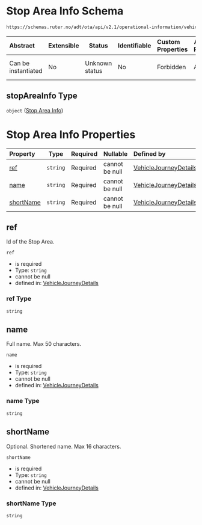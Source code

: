 # Stop Area Info Schema

```txt
https://schemas.ruter.no/adt/ota/api/v2.1/operational-information/vehicle-journey-details.json#/definitions/stopAreaInfo
```




| Abstract            | Extensible | Status         | Identifiable | Custom Properties | Additional Properties | Access Restrictions | Defined In                                                                                                                 |
| :------------------ | ---------- | -------------- | ------------ | :---------------- | --------------------- | ------------------- | -------------------------------------------------------------------------------------------------------------------------- |
| Can be instantiated | No         | Unknown status | No           | Forbidden         | Allowed               | none                | [vehicle-journey-details.json\*](../../schema/operational-information/vehicle-journey-details.json "open original schema") |

## stopAreaInfo Type

`object` ([Stop Area Info](vehicle-journey-details-definitions-stop-area-info.md))

# Stop Area Info Properties

| Property                | Type     | Required | Nullable       | Defined by                                                                                                                                                                                                                                               |
| :---------------------- | -------- | -------- | -------------- | :------------------------------------------------------------------------------------------------------------------------------------------------------------------------------------------------------------------------------------------------------- |
| [ref](#ref)             | `string` | Required | cannot be null | [VehicleJourneyDetails](vehicle-journey-details-definitions-stop-area-info-properties-ref.md "https&#x3A;//schemas.ruter.no/adt/ota/api/v2.1/operational-information/vehicle-journey-details.json#/definitions/stopAreaInfo/properties/ref")             |
| [name](#name)           | `string` | Required | cannot be null | [VehicleJourneyDetails](vehicle-journey-details-definitions-stop-area-info-properties-name.md "https&#x3A;//schemas.ruter.no/adt/ota/api/v2.1/operational-information/vehicle-journey-details.json#/definitions/stopAreaInfo/properties/name")           |
| [shortName](#shortname) | `string` | Required | cannot be null | [VehicleJourneyDetails](vehicle-journey-details-definitions-stop-area-info-properties-shortname.md "https&#x3A;//schemas.ruter.no/adt/ota/api/v2.1/operational-information/vehicle-journey-details.json#/definitions/stopAreaInfo/properties/shortName") |

## ref

Id of the Stop Area.


`ref`

-   is required
-   Type: `string`
-   cannot be null
-   defined in: [VehicleJourneyDetails](vehicle-journey-details-definitions-stop-area-info-properties-ref.md "https&#x3A;//schemas.ruter.no/adt/ota/api/v2.1/operational-information/vehicle-journey-details.json#/definitions/stopAreaInfo/properties/ref")

### ref Type

`string`

## name

Full name. Max 50 characters.


`name`

-   is required
-   Type: `string`
-   cannot be null
-   defined in: [VehicleJourneyDetails](vehicle-journey-details-definitions-stop-area-info-properties-name.md "https&#x3A;//schemas.ruter.no/adt/ota/api/v2.1/operational-information/vehicle-journey-details.json#/definitions/stopAreaInfo/properties/name")

### name Type

`string`

## shortName

Optional. Shortened name. Max 16 characters.


`shortName`

-   is required
-   Type: `string`
-   cannot be null
-   defined in: [VehicleJourneyDetails](vehicle-journey-details-definitions-stop-area-info-properties-shortname.md "https&#x3A;//schemas.ruter.no/adt/ota/api/v2.1/operational-information/vehicle-journey-details.json#/definitions/stopAreaInfo/properties/shortName")

### shortName Type

`string`
